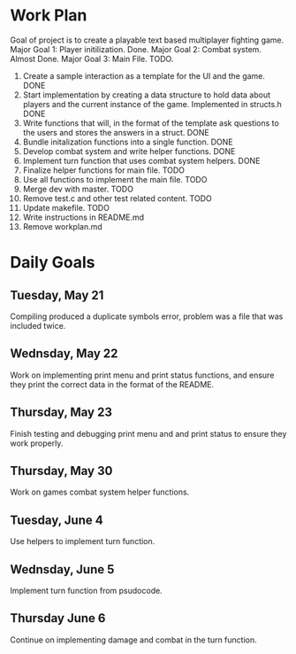 # Work Plan

Goal of project is to create a playable text based multiplayer fighting game. 
Major Goal 1: Player initilization. Done.
Major Goal 2: Combat system. Almost Done.
Major Goal 3: Main File. TODO.

1. Create a sample interaction as a template for the UI and the game. DONE
2. Start implementation by creating a data structure to hold data about players and the current instance of the game. Implemented in structs.h DONE
3. Write functions that will, in the format of the template ask questions to the users and stores the answers in a struct. DONE
4. Bundle initalization functions into a single function. DONE
5. Develop combat system and write helper functions. DONE
6. Implement turn function that uses combat system helpers. DONE
7. Finalize helper functions for main file. TODO
8. Use all functions to implement the main file. TODO
9. Merge dev with master. TODO
10. Remove test.c and other test related content. TODO
11. Update makefile. TODO
12. Write instructions in README.md
13. Remove workplan.md

# Daily Goals

## Tuesday, May 21

Compiling produced a duplicate symbols error, problem was a file that was included twice.

## Wednsday, May 22

Work on implementing print menu and print status functions, and ensure they print the correct data in the format of the README.

## Thursday, May 23

Finish testing and debugging print menu and and print status to ensure they work properly.

## Thursday, May 30

Work on games combat system helper functions.

## Tuesday, June 4

Use helpers to implement turn function.

## Wednsday, June 5

Implement turn function from psudocode.

## Thursday June 6

Continue on implementing damage and combat in the turn function. 